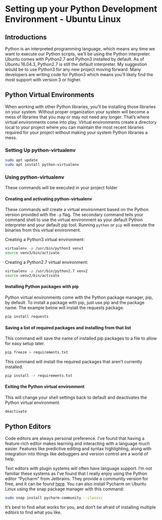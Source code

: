 # Setting up your Python Development Environment - Ubuntu Linux
## Introductions
Python is an interpreted programming language, which means any time we want to execute our Python scripts, we’ll be using the Python interpreter. Ubuntu comes with Python2.7 and Python3 installed by default. As of Ubuntu 16.04.3, Python2.7 is still the default interpreter. My suggestion would be to use Python3 for any new project moving forward. Many developers are writing code for Python3 which means you’ll likely find the most support with version 3 or higher.

## Python Virtual Environments
When working with other Python libraries, you’ll be installing those libraries on your system. Without proper organization your system will become a mess of libraries that you may or may not need any longer. That’s where virtual environments come into play. Virtual environments create a directory local to your project where you can maintain the most recent libraries required for your project without making your system Python libraries a mess.

### Setting Up python-virtualenv
```sh
sudo apt update
sudo apt install python-virtualenv
```

### Using python-virtualenv
These commands will be executed in your project folder

#### Creating and activating python-virtualenv
These commands will create a virtual environment based on the Python version provided with the `-p` flag. The secondary command tells your command shell to use the virtual environment as your default Python interpreter and your default pip tool. Running `python` or `pip` will execute the binaries from this virtual environment.

Creating a Python3 virtual environment:
```sh
virtualenv -p /usr/bin/python3 venv3
source venv3/bin/activate
```

Creating a Python2.7 virtual environment:
```sh
virtualenv -p /usr/bin/python2.7 venv2
source venv2/bin/activate
```

#### Installing Python packages with pip
Python virtual environments come with the Python package manager, pip, by default. To install a package with pip, just use pip and the package name. The example below will install the requests package.

```sh
pip install requests
```

#### Saving a list of required packages and installing from that list
This command will save the name of installed pip packages to a file to allow for easy setup later.

```sh
pip freeze > requirements.txt
```

This command will install the required packages that aren't currently installed.
```sh
pip install -r requirements.txt
```

#### Exiting the Python virtual environment
This will change your shell settings back to default and deactivates the Python virtual environment.
```sh
deactivate
```

## Python Editors
Code editors are always personal preference. I’ve found that having a feature-rich editor makes learning and interacting with a language much easier. Features like predictive editing and syntax highlighting, along with integration into things like debuggers and version control are a world of help.

Text editors with plugin systems will often have language support. I’m not familiar these systems as I’ve found that I really enjoy using the Python editor “Pycharm” from Jetbrains. They provide a community version for free, and it can be found [here](https://www.jetbrains.com/pycharm/download/#section=linux). You can also install Pycharm on Ubuntu Linux using the snap package manager with this command:

```sh
sudo snap install pycharm-community --classic
```

It’s best to find what works for you, and don’t be afraid of installing multiple editors to find what you like.
